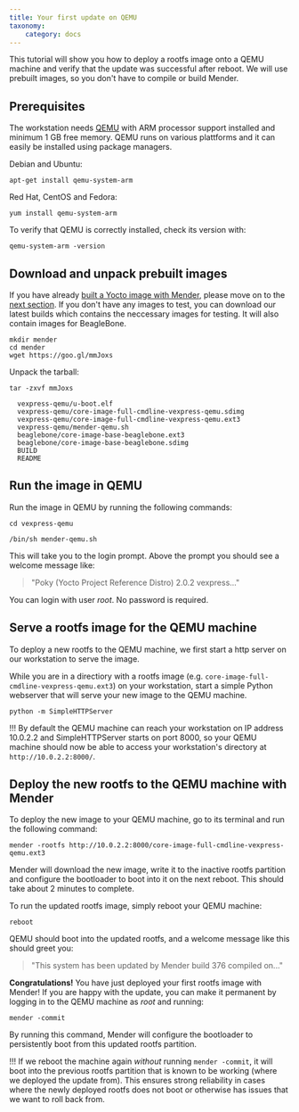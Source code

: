 ```yaml
---
title: Your first update on QEMU
taxonomy:
    category: docs
---
```


This tutorial will show you how to deploy a rootfs image onto a QEMU machine and verify that the update was successful after reboot. We will use prebuilt images, so you don't have to compile or build Mender.


## Prerequisites

The workstation needs [QEMU](http://wiki.qemu.org/?target=_blank) with ARM processor support installed and minimum 1 GB free memory. QEMU runs on various plattforms and it can easily be installed using package managers.

Debian and Ubuntu:

```
apt-get install qemu-system-arm
```

Red Hat, CentOS and Fedora:

```
yum install qemu-system-arm
```

To verify that QEMU is correctly installed, check its version with:

```
qemu-system-arm -version
```

## Download and unpack prebuilt images 
If you have already [built a Yocto image with Mender](../../Artifacts/Building-Mender-Yocto-image), please move on to the [next section](#run-the-image-in-qemu). If you don't have any images to test, you can download our latest builds which contains the neccessary images for testing. It will also contain images for BeagleBone.

```
mkdir mender
cd mender
wget https://goo.gl/mmJoxs
```

Unpack the tarball:

```
tar -zxvf mmJoxs

  vexpress-qemu/u-boot.elf
  vexpress-qemu/core-image-full-cmdline-vexpress-qemu.sdimg
  vexpress-qemu/core-image-full-cmdline-vexpress-qemu.ext3
  vexpress-qemu/mender-qemu.sh
  beaglebone/core-image-base-beaglebone.ext3
  beaglebone/core-image-base-beaglebone.sdimg
  BUILD
  README
```


## Run the image in QEMU
Run the image in QEMU by running the following commands:

```
cd vexpress-qemu
```
```
/bin/sh mender-qemu.sh
```

This will take you to the login prompt. Above the prompt you should see a welcome message like:

> "Poky (Yocto Project Reference Distro) 2.0.2 vexpress..."

You can login with user *root*. No password is required. 

## Serve a rootfs image for the QEMU machine

To deploy a new rootfs to the QEMU machine, we first start a http server on our workstation to serve the image.

While you are in a directiory with a rootfs image (e.g. ```core-image-full-cmdline-vexpress-qemu.ext3```) on your workstation, start a simple Python webserver that will serve your new image to the QEMU machine.

```
python -m SimpleHTTPServer
```

!!! By default the QEMU machine can reach your workstation on IP address 10.0.2.2 and SimpleHTTPServer starts on port 8000, so your QEMU machine should now be able to access your workstation's directory at ```http://10.0.2.2:8000/```.

## Deploy the new rootfs to the QEMU machine with Mender
To deploy the new image to your QEMU machine, go to its terminal and run the following command:

```
mender -rootfs http://10.0.2.2:8000/core-image-full-cmdline-vexpress-qemu.ext3
```

Mender will download the new image, write it to the inactive rootfs partition and configure the bootloader to boot into it on the next reboot. This should take about 2 minutes to complete.

To run the updated rootfs image, simply reboot your QEMU machine:

```
reboot
```

QEMU should boot into the updated rootfs, and a welcome message like this should greet you:

> "This system has been updated by Mender build 376 compiled on..."

**Congratulations!** You have just deployed your first rootfs image with Mender! If you are happy with the update, you can make it permanent by logging in to the QEMU machine as *root* and running:


```
mender -commit
```

By running this command, Mender will configure the bootloader to persistently boot from this updated rootfs partition.

!!! If we reboot the machine again *without* running ```mender -commit```, it will boot into the previous rootfs partition that is known to be working (where we deployed the update from). This ensures strong reliability in cases where the newly deployed rootfs does not boot or otherwise has issues that we want to roll back from.
